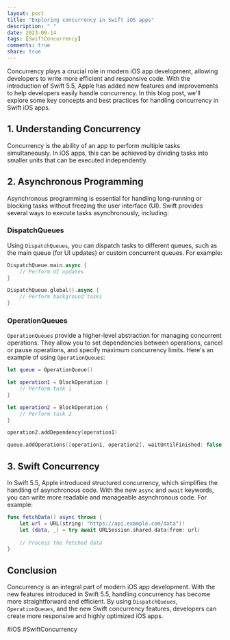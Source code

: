 ```yaml
---
layout: post
title: "Exploring concurrency in Swift iOS apps"
description: " "
date: 2023-09-14
tags: [SwiftConcurrency]
comments: true
share: true
---
```


Concurrency plays a crucial role in modern iOS app development, allowing developers to write more efficient and responsive code. With the introduction of Swift 5.5, Apple has added new features and improvements to help developers easily handle concurrency. In this blog post, we'll explore some key concepts and best practices for handling concurrency in Swift iOS apps.

## 1. Understanding Concurrency

Concurrency is the ability of an app to perform multiple tasks simultaneously. In iOS apps, this can be achieved by dividing tasks into smaller units that can be executed independently.

## 2. Asynchronous Programming

Asynchronous programming is essential for handling long-running or blocking tasks without freezing the user interface (UI). Swift provides several ways to execute tasks asynchronously, including:

### DispatchQueues

Using `DispatchQueues`, you can dispatch tasks to different queues, such as the main queue (for UI updates) or custom concurrent queues. For example:

```swift
DispatchQueue.main.async {
    // Perform UI updates
}

DispatchQueue.global().async {
    // Perform background tasks
}
```

### OperationQueues

`OperationQueues` provide a higher-level abstraction for managing concurrent operations. They allow you to set dependencies between operations, cancel or pause operations, and specify maximum concurrency limits. Here's an example of using `OperationQueues`:

```swift
let queue = OperationQueue()

let operation1 = BlockOperation {
    // Perform task 1
}

let operation2 = BlockOperation {
    // Perform task 2
}

operation2.addDependency(operation1)

queue.addOperations([operation1, operation2], waitUntilFinished: false)
```

## 3. Swift Concurrency

In Swift 5.5, Apple introduced structured concurrency, which simplifies the handling of asynchronous code. With the new `async` and `await` keywords, you can write more readable and manageable asynchronous code. For example:

```swift
func fetchData() async throws {
    let url = URL(string: "https://api.example.com/data")!
    let (data, _) = try await URLSession.shared.data(from: url)
    
    // Process the fetched data
}
```

## Conclusion

Concurrency is an integral part of modern iOS app development. With the new features introduced in Swift 5.5, handling concurrency has become more straightforward and efficient. By using `DispatchQueues`, `OperationQueues`, and the new Swift concurrency features, developers can create more responsive and highly optimized iOS apps.

#iOS #SwiftConcurrency